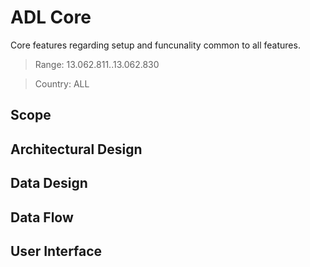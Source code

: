 # ADL Core

Core features regarding setup and funcunality common to all features.

> Range: 13.062.811..13.062.830

> Country: ALL

## Scope

## Architectural Design 

## Data Design

## Data Flow

## User Interface
